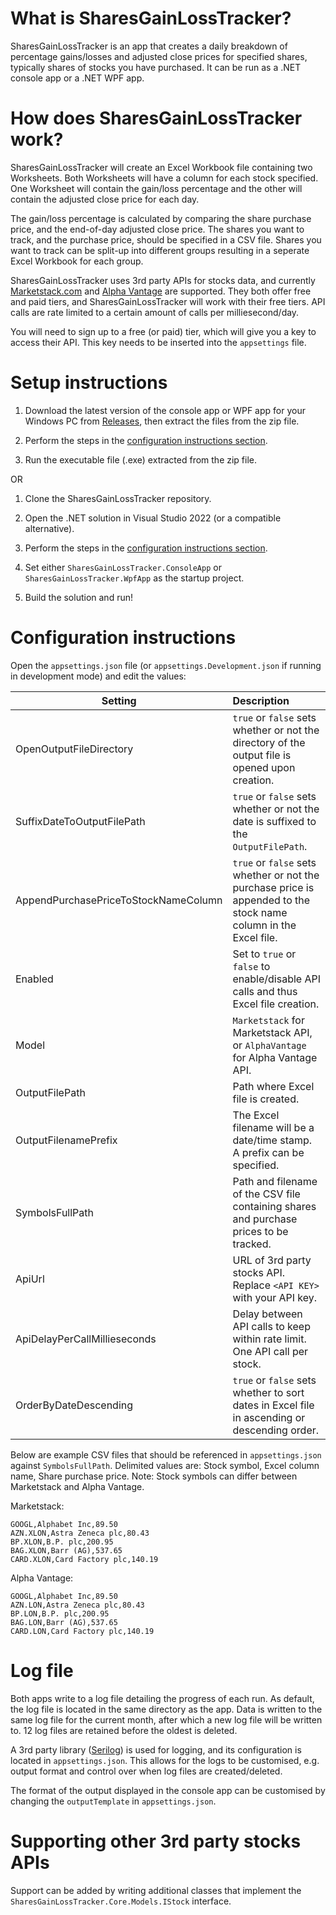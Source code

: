 # What is SharesGainLossTracker?
SharesGainLossTracker is an app that creates a daily breakdown of percentage gains/losses and adjusted close prices for specified shares, typically shares of stocks you have purchased.  It can be run as a .NET console app or a .NET WPF app.

# How does SharesGainLossTracker work?
SharesGainLossTracker will create an Excel Workbook file containing two Worksheets.  Both Worksheets will have a column for each stock specified.  One Worksheet will contain the gain/loss percentage and the other will contain the adjusted close price for each day.

The gain/loss percentage is calculated by comparing the share purchase price, and the end-of-day adjusted close price.  The shares you want to track, and the purchase price, should be specified in a CSV file.  Shares you want to track can be split-up into different groups resulting in a seperate Excel Workbook for each group.

SharesGainLossTracker uses 3rd party APIs for stocks data, and currently [Marketstack.com](https://marketstack.com?utm_source=FirstPromoter&utm_medium=Affiliate&fpr=metaljase) and [Alpha Vantage](https://www.alphavantage.co/) are supported.  They both offer free and paid tiers, and SharesGainLossTracker will work with their free tiers.  API calls are rate limited to a certain amount of calls per milliesecond/day.

You will need to sign up to a free (or paid) tier, which will give you a key to access their API.  This key needs to be inserted into the `appsettings` file.

# Setup instructions
1) Download the latest version of the console app or WPF app for your Windows PC from [Releases](https://github.com/metaljase/SharesGainLossTracker/releases), then extract the files from the zip file.

2) Perform the steps in the [configuration instructions section](https://github.com/metaljase/SharesGainLossTracker#configuration-instructions).

3) Run the executable file (.exe) extracted from the zip file. 

OR

1) Clone the SharesGainLossTracker repository.

2) Open the .NET solution in Visual Studio 2022 (or a compatible alternative).

3) Perform the steps in the [configuration instructions section](https://github.com/metaljase/SharesGainLossTracker#configuration-instructions).

4) Set either `SharesGainLossTracker.ConsoleApp` or `SharesGainLossTracker.WpfApp` as the startup project.

5) Build the solution and run!

# Configuration instructions
Open the `appsettings.json` file (or `appsettings.Development.json` if running in development mode) and edit the values:

| Setting                              | Description   |
| -------------------------------------|:---------------
| OpenOutputFileDirectory              | `true` or `false` sets whether or not the directory of the output file is opened upon creation.
| SuffixDateToOutputFilePath           | `true` or `false` sets whether or not the date is suffixed to the `OutputFilePath`.
| AppendPurchasePriceToStockNameColumn | `true` or `false` sets whether or not the purchase price is appended to the stock name column in the Excel file.
| Enabled                              | Set to `true` or `false` to enable/disable API calls and thus Excel file creation.
| Model                                | `Marketstack` for Marketstack API, or `AlphaVantage` for Alpha Vantage API.
| OutputFilePath                       | Path where Excel file is created.
| OutputFilenamePrefix                 | The Excel filename will be a date/time stamp. A prefix can be specified.
| SymbolsFullPath                      | Path and filename of the CSV file containing shares and purchase prices to be tracked.
| ApiUrl                               | URL of 3rd party stocks API.  Replace `<API KEY>` with your API key.
| ApiDelayPerCallMillieseconds         | Delay between API calls to keep within rate limit. One API call per stock.
| OrderByDateDescending                | `true` or `false` sets whether to sort dates in Excel file in ascending or descending order.

Below are example CSV files that should be referenced in `appsettings.json` against `SymbolsFullPath`.  Delimited values are: Stock symbol, Excel column name, Share purchase price.  Note: Stock symbols can differ between Marketstack and Alpha Vantage.

Marketstack:
```
GOOGL,Alphabet Inc,89.50
AZN.XLON,Astra Zeneca plc,80.43
BP.XLON,B.P. plc,200.95
BAG.XLON,Barr (AG),537.65
CARD.XLON,Card Factory plc,140.19
```

Alpha Vantage:
```
GOOGL,Alphabet Inc,89.50
AZN.LON,Astra Zeneca plc,80.43
BP.LON,B.P. plc,200.95
BAG.LON,Barr (AG),537.65
CARD.LON,Card Factory plc,140.19
```

# Log file
Both apps write to a log file detailing the progress of each run.  As default, the log file is located in the same directory as the app.  Data is written to the same log file for the current month, after which a new log file will be written to.  12 log files are retained before the oldest is deleted.

A 3rd party library ([Serilog](https://serilog.net/)) is used for logging, and its configuration is located in `appsettings.json`.  This allows for the logs to be customised, e.g. output format and control over when log files are created/deleted.

The format of the output displayed in the console app can be customised by changing the `outputTemplate` in `appsettings.json`.

# Supporting other 3rd party stocks APIs
Support can be added by writing additional classes that implement the `SharesGainLossTracker.Core.Models.IStock` interface.
